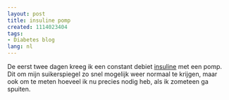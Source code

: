 ```yaml
---
layout: post
title: insuline pomp
created: 1114023404
tags:
- Diabetes blog
lang: nl
---
```

De eerst twee dagen kreeg ik een constant debiet [insuline](http://nl.wikipedia.org/wiki/Insuline) met een pomp. Dit om mijn suikerspiegel zo snel mogelijk weer normaal te krijgen, maar ook om te meten hoeveel ik nu precies nodig heb, als ik zometeen ga spuiten.
